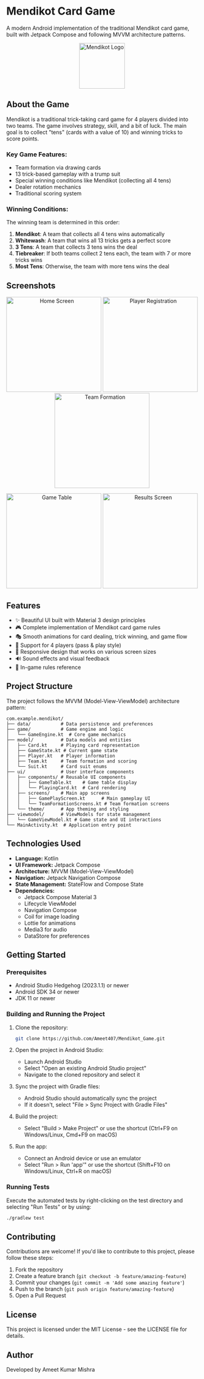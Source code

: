 # Mendikot Card Game

A modern Android implementation of the traditional Mendikot card game, built with Jetpack Compose and following MVVM architecture patterns.

<p align="center">
  <img src="app/src/main/res/mipmap-xxxhdpi/ic_launcher_round.webp" alt="Mendikot Logo" width="120"/>
</p>

## About the Game

Mendikot is a traditional trick-taking card game for 4 players divided into two teams. The game involves strategy, skill, and a bit of luck. The main goal is to collect "tens" (cards with a value of 10) and winning tricks to score points.

### Key Game Features:

- Team formation via drawing cards
- 13 trick-based gameplay with a trump suit
- Special winning conditions like Mendikot (collecting all 4 tens)
- Dealer rotation mechanics
- Traditional scoring system

### Winning Conditions:

The winning team is determined in this order:
1. **Mendikot**: A team that collects all 4 tens wins automatically
2. **Whitewash**: A team that wins all 13 tricks gets a perfect score
3. **3 Tens**: A team that collects 3 tens wins the deal
4. **Tiebreaker**: If both teams collect 2 tens each, the team with 7 or more tricks wins
5. **Most Tens**: Otherwise, the team with more tens wins the deal

## Screenshots

<p align="center">
  <img src="screenshots/home screen.png" alt="Home Screen" width="250"/>
  <img src="screenshots/player registration screen.png" alt="Player Registration" width="250"/>
  <img src="screenshots/team formation screen.png" alt="Team Formation" width="250"/>
</p>

<p align="center">
  <img src="screenshots/game table screen.png" alt="Game Table" width="250"/>
  <img src="screenshots/result screen.png" alt="Results Screen" width="250"/>
</p>

## Features

- ✨ Beautiful UI built with Material 3 design principles
- 🎮 Complete implementation of Mendikot card game rules
- 🎭 Smooth animations for card dealing, trick winning, and game flow
- 👥 Support for 4 players (pass & play style)
- 📱 Responsive design that works on various screen sizes
- 🔊 Sound effects and visual feedback
- 📖 In-game rules reference

## Project Structure

The project follows the MVVM (Model-View-ViewModel) architecture pattern:

```
com.example.mendikot/
├── data/           # Data persistence and preferences
├── game/           # Game engine and logic
│   └── GameEngine.kt  # Core game mechanics
├── model/          # Data models and entities
│   ├── Card.kt     # Playing card representation
│   ├── GameState.kt # Current game state
│   ├── Player.kt   # Player information
│   ├── Team.kt     # Team formation and scoring
│   └── Suit.kt     # Card suit enums
├── ui/             # User interface components
│   ├── components/ # Reusable UI components
│   │   ├── GameTable.kt    # Game table display
│   │   └── PlayingCard.kt  # Card rendering
│   ├── screens/    # Main app screens
│   │   ├── GamePlayScreen.kt      # Main gameplay UI
│   │   └── TeamFormationScreens.kt # Team formation screens
│   └── theme/      # App theming and styling
├── viewmodel/      # ViewModels for state management
│   └── GameViewModel.kt # Game state and UI interactions
└── MainActivity.kt  # Application entry point
```

## Technologies Used

- **Language:** Kotlin
- **UI Framework:** Jetpack Compose
- **Architecture:** MVVM (Model-View-ViewModel)
- **Navigation:** Jetpack Navigation Compose
- **State Management:** StateFlow and Compose State
- **Dependencies:**
  - Jetpack Compose Material 3
  - Lifecycle ViewModel
  - Navigation Compose
  - Coil for image loading
  - Lottie for animations
  - Media3 for audio
  - DataStore for preferences

## Getting Started

### Prerequisites

- Android Studio Hedgehog (2023.1.1) or newer
- Android SDK 34 or newer
- JDK 11 or newer

### Building and Running the Project

1. Clone the repository:
   ```bash
   git clone https://github.com/Ameet407/Mendikot_Game.git
   ```

2. Open the project in Android Studio:
   - Launch Android Studio
   - Select "Open an existing Android Studio project"
   - Navigate to the cloned repository and select it

3. Sync the project with Gradle files:
   - Android Studio should automatically sync the project
   - If it doesn't, select "File > Sync Project with Gradle Files"

4. Build the project:
   - Select "Build > Make Project" or use the shortcut (Ctrl+F9 on Windows/Linux, Cmd+F9 on macOS)

5. Run the app:
   - Connect an Android device or use an emulator
   - Select "Run > Run 'app'" or use the shortcut (Shift+F10 on Windows/Linux, Ctrl+R on macOS)

### Running Tests

Execute the automated tests by right-clicking on the test directory and selecting "Run Tests" or by using:

```bash
./gradlew test
```

## Contributing

Contributions are welcome! If you'd like to contribute to this project, please follow these steps:

1. Fork the repository
2. Create a feature branch (`git checkout -b feature/amazing-feature`)
3. Commit your changes (`git commit -m 'Add some amazing feature'`)
4. Push to the branch (`git push origin feature/amazing-feature`)
5. Open a Pull Request

## License

This project is licensed under the MIT License - see the LICENSE file for details.

## Author

Developed by Ameet Kumar Mishra

